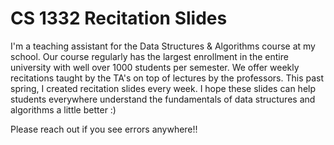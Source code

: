 # CS 1332 Recitation Slides
I'm a teaching assistant for the Data Structures & Algorithms course at my school. Our course regularly has the largest enrollment in the entire university with well over 1000 students per semester. 
We offer weekly recitations taught by the TA's on top of lectures by the professors. This past spring, I created recitation slides every week. I hope these slides can help students everywhere understand the fundamentals of data structures and algorithms a little better :)

Please reach out if you see errors anywhere!!
